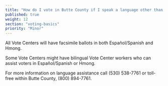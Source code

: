 ```yaml
---
title: "How do I vote in Butte County if I speak a language other than English?"
published: true
weight: 12
section: "voting-basics"
priority: "Minor"
---
```

All Vote Centers will have facsimile ballots in both Español/Spanish and Hmong.

Some Vote Centers might have bilingual Vote Center workers who can assist voters in Español/Spanish or Hmong.  

For more information on language assistance call (530) 538-7761 or toll-free within Butte County, (800) 894-7761.